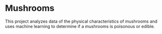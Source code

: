 # Mushrooms

This project analyzes data of the physical characteristics of mushrooms and uses machine learning to determine if a mushrooms is poisonous or edible.
